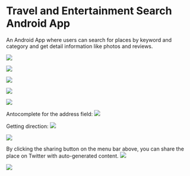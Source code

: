 # Travel and Entertainment Search Android App

An Android App where users can search for places by keyword and category and get detail information like photos and reviews.

![](screenshots/Screenshot_1528430022.png) 

![](screenshots/Screenshot_1528432549.png)

![](screenshots/Screenshot_1528432556.png)

![](screenshots/Screenshot_1528433398.png)

![](screenshots/Screenshot_1528433249.png)

Antocomplete for the address field:
![](screenshots/Screenshot_1528435242.png)

Getting direction:
![](screenshots/Screenshot_1528432604.png)

![](screenshots/Screenshot_1528432610.png)

By clicking the sharing button on the menu bar above, you can share the place on Twitter with auto-generated content.
![](screenshots/Screenshot_1528432771.png)

![](screenshots/Screenshot_1528432686.png)


